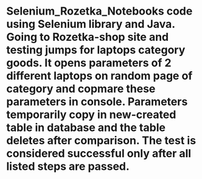 # Selenium_Rozetka_Notebooks code using Selenium library and Java. Going to Rozetka-shop site and testing jumps for laptops category goods. It opens parameters of 2 different laptops on random page of category and copmare these parameters in console. Parameters temporarily copy in new-created table in database and the table deletes after comparison. The test is considered successful only after all listed steps are passed.
